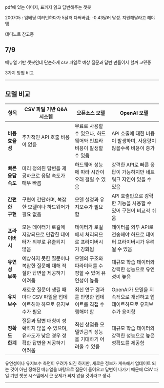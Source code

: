 pdf에 있는 이미지, 표까지 읽고 답변해주는 챗봇

200705 : 임베딩 여러번하다가 5달러 다써버림; -0.43달러 달성. 지원해달라고 해야댐

테디노트 참고중

## 7/9 

메뉴얼 기반 챗봇인데 단순하게 csv 파일로 예상 질문과 답변 만들어서 할까 고민중

3가지 방법 비교

---

## 모델 비교

| **항목**          | **CSV 파일 기반 Q&A 시스템**                                               | **오픈소스 모델**                                                                 | **OpenAI 모델**                                                                  |
|-------------------|---------------------------------------------------------------------|------------------------------------------------------------------------------|------------------------------------------------------------------------------|
| **비용 효율성**   | 추가적인 API 호출 비용이 없음                                           | 무료로 사용할 수 있으나, 하드웨어와 인프라 비용이 발생할 수 있음                          | API 호출에 대한 비용이 발생하며, 사용량이 많을수록 비용이 증가                                      |
| **빠른 응답 속도**| 미리 정의된 답변을 제공하므로 응답 속도가 매우 빠름                                | 하드웨어 성능에 따라 시간이 오래 걸릴 수 있음                                                | 강력한 API로 빠른 응답이 가능하지만 네트워크 지연이 있을 수 있음                                    |
| **간편한 구현**   | 구현이 간단하며, 복잡한 모델이나 하드웨어가 필요 없음                                | 모델 설정과 유지보수가 필요함                                                      | API 호출만으로 강력한 기능을 사용할 수 있어 구현이 비교적 쉬움                                     |
| **프라이버시**    | 모든 데이터가 로컬에 저장되므로 민감한 데이터가 외부로 유출되지 않음                         | 데이터가 로컬에서 처리되므로 프라이버시가 강화됨                                           | 데이터를 외부 API로 전송해야 하므로 데이터 프라이버시가 우려될 수 있음                                  |
| **유연성 부족**   | 예상하지 못한 질문이나 복잡한 질문에 대해 적절한 답변을 제공하기 어려움                       | 모델의 구조와 파라미터를 수정할 수 있어 유연성이 높음                                        | 대규모 학습 데이터와 강력한 성능으로 유연성이 높음                                                  |
| **유지보수**      | 새로운 질문이 생길 때마다 CSV 파일을 업데이트해야 하므로 유지보수가 필요                     | 최신 연구 결과를 반영한 업데이트를 직접 수행해야 함                                       | OpenAI가 모델을 지속적으로 개선하고 업데이트하므로 유지보수가 용이함                                |
| **정확도 한계**   | 질문과 답변 매칭이 정확하지 않을 수 있으며, 유사도가 낮은 경우 정확한 답변을 제공하기 어려움   | 최신 상업용 모델만큼의 성능을 기대하기 어려울 수 있음                                       | 대규모 학습 데이터와 강력한 성능으로 높은 정확도를 제공함                                           |

유연성이나 유지보수 측면이 우려가 되긴 하지만, 새로운 정보가 계속해서 업데이트 되는 것이 아닌 정해진 메뉴얼을 바탕으로 질문이 들어오고 답변이 나가기 때문에 CSV 파일 기반 챗봇 시스템에서 큰 문제가 되지 않을 것이라고 생각.

---
